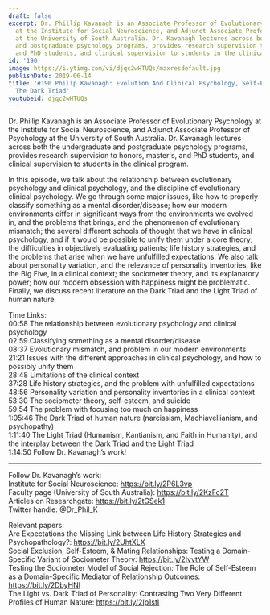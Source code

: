 ```yaml
---
draft: false
excerpt: Dr. Phillip Kavanagh is an Associate Professor of Evolutionary Psychology
  at the Institute for Social Neuroscience, and Adjunct Associate Professor of Psychology
  at the University of South Australia. Dr. Kavanagh lectures across both the undergraduate
  and postgraduate psychology programs, provides research supervision to honors, master's,
  and PhD students, and clinical supervision to students in the clinical program.
id: '190'
image: https://i.ytimg.com/vi/djqc2wHTUQs/maxresdefault.jpg
publishDate: 2019-06-14
title: '#190 Philip Kavanagh: Evolution And Clinical Psychology, Self-Esteem, And
  The Dark Triad'
youtubeid: djqc2wHTUQs
---
```

<div class="timelinks">

Dr. Phillip Kavanagh is an Associate Professor of Evolutionary Psychology at the Institute for Social Neuroscience, and Adjunct Associate Professor of Psychology at the University of South Australia. Dr. Kavanagh lectures across both the undergraduate and postgraduate psychology programs, provides research supervision to honors, master's, and PhD students, and clinical supervision to students in the clinical program.

In this episode, we talk about the relationship between evolutionary psychology and clinical psychology, and the discipline of evolutionary clinical psychology. We go through some major issues, like how to properly classify something as a mental disorder/disease; how our modern environments differ in significant ways from the environments we evolved in, and the problems that brings, and the phenomenon of evolutionary mismatch; the several different schools of thought that we have in clinical psychology, and if it would be possible to unify them under a core theory; the difficulties in objectively evaluating patients; life history strategies, and the problems that arise when we have unfulfilled expectations. We also talk about personality variation, and the relevance of personality inventories, like the Big Five, in a clinical context; the sociometer theory, and its explanatory power; how our modern obsession with happiness might be problematic. Finally, we discuss recent literature on the Dark Triad and the Light Triad of human nature.

Time Links:  
<time>00:58</time> The relationship between evolutionary psychology and clinical psychology  
<time>02:59</time> Classifying something as a mental disorder/disease                                             
<time>08:37</time> Evolutionary mismatch, and problem in our modern environments                                       
<time>21:21</time> Issues with the different approaches in clinical psychology, and how to possibly unify them                                                       
<time>28:48</time> Limitations of the clinical context                                         
<time>37:28</time> Life history strategies, and the problem with unfulfilled expectations                                    
<time>48:56</time> Personality variation and personality inventories in a clinical context                       
<time>53:30</time> The sociometer theory, self-esteem, and suicide            
<time>59:54</time> The problem with focusing too much on happiness     
<time>1:05:46</time> The Dark Triad of human nature (narcissism, Machiavellianism, and psychopathy)  
<time>1:11:40</time> The Light Triad (Humanism, Kantianism, and Faith in Humanity), and the interplay between the Dark Triad and the Light Triad  
<time>1:14:50</time> Follow Dr. Kavanagh’s work!

---

Follow Dr. Kavanagh’s work:  
Institute for Social Neuroscience: https://bit.ly/2P6L3vp  
Faculty page (University of South Australia): https://bit.ly/2KzFc2T  
Articles on Researchgate: https://bit.ly/2tGSek1  
Twitter handle: @Dr_Phil_K 

Relevant papers:  
Are Expectations the Missing Link between Life History Strategies and Psychopathology?: https://bit.ly/2UhtXLX  
Social Exclusion, Self-Esteem, & Mating Relationships: Testing a Domain-Specific Variant of Sociometer Theory: https://bit.ly/2IvvtYW  
Testing the Sociometer Model of Social Rejection: The Role of Self-Esteem as a Domain-Specific Mediator of Relationship Outcomes: https://bit.ly/2DbyHNI  
The Light vs. Dark Triad of Personality: Contrasting Two Very Different Profiles of Human Nature: https://bit.ly/2Ip1stI
</div>

